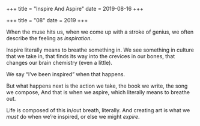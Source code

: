 +++
title = "Inspire And Aspire"
date = 2019-08-16
+++

+++
title = "08"
date = 2019
+++

When the muse hits us, when we come up with a stroke of genius, we often describe the feeling as _inspiration_.

Inspire literally means to breathe something in. We see something in culture that we take in, that finds its way into the crevices in our bones, that changes our brain chemistry (even a little).

We say “I’ve been inspired” when that happens.

But what happens next is the action we take, the book we write, the song we compose, And that is when we aspire, which literally means to breathe out.

Life is composed of this in/out breath, literally. And creating art is what we _must_ do when we’re inspired, or else we might _expire_.